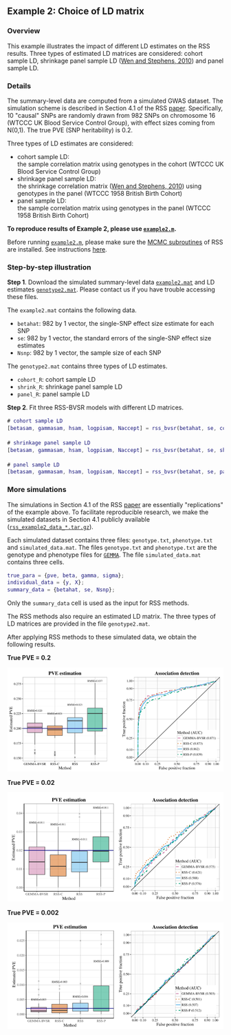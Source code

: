 ## Example 2: Choice of LD matrix

### Overview
This example illustrates the impact of different LD estimates on the RSS results. Three types of estimated LD matrices are considered: cohort sample LD, shrinkage panel sample LD ([Wen and Stephens, 2010](http://stephenslab.uchicago.edu/assets/papers/Wen2010.pdf)) and panel sample LD.

### Details
The summary-level data are computed from a simulated GWAS dataset. The simulation scheme is described in Section 4.1 of the RSS [paper](https://doi.org/10.1101/042457). Specifically, 10 "causal" SNPs are randomly drawn from 982 SNPs on chromosome 16 (WTCCC UK Blood Service Control Group), with effect sizes coming from N(0,1). The true PVE (SNP heritability) is 0.2.

Three types of LD estimates are considered:
- cohort sample LD:<br>the sample correlation matrix using genotypes in the cohort (WTCCC UK Blood Service Control Group)
- shrinkage panel sample LD:<br>the shrinkage correlation matrix ([Wen and Stephens, 2010](http://stephenslab.uchicago.edu/assets/papers/Wen2010.pdf)) using genotypes in the panel (WTCCC 1958 British Birth Cohort) 
- panel sample LD:<br>the sample correlation matrix using genotypes in the panel (WTCCC 1958 British Birth Cohort) 

**To reproduce results of Example 2, please use [`example2.m`](https://github.com/stephenslab/rss/blob/master/examples/example2.m).** 

Before running [`example2.m`](https://github.com/stephenslab/rss/blob/master/examples/example2.m), please make sure the [MCMC subroutines](https://github.com/stephenslab/rss/tree/master/src) of RSS are installed. See instructions [here](RSS-via-MCMC).

### Step-by-step illustration

**Step 1**. Download the simulated summary-level data [`example2.mat`](https://uchicago.box.com/v/example2) and LD estimates [`genotype2.mat`](https://uchicago.box.com/v/example2). Please contact us if you have trouble accessing these files.

The `example2.mat` contains the following data.
- `betahat`: 982 by 1 vector, the single-SNP effect size estimate for each SNP
- `se`: 982 by 1 vector, the standard errors of the single-SNP effect size estimates
- `Nsnp`: 982 by 1 vector, the sample size of each SNP

The `genotype2.mat` contains three types of LD estimates.
- `cohort_R`: cohort sample LD
- `shrink_R`: shrinkage panel sample LD
- `panel_R`: panel sample LD

**Step 2**. Fit three RSS-BVSR models with different LD matrices. 
```matlab
# cohort sample LD
[betasam, gammasam, hsam, logpisam, Naccept] = rss_bvsr(betahat, se, cohort_R, Nsnp, Ndraw, Nburn, Nthin);

# shrinkage panel sample LD
[betasam, gammasam, hsam, logpisam, Naccept] = rss_bvsr(betahat, se, shrink_R, Nsnp, Ndraw, Nburn, Nthin);

# panel sample LD
[betasam, gammasam, hsam, logpisam, Naccept] = rss_bvsr(betahat, se, panel_R, Nsnp, Ndraw, Nburn, Nthin);
```

### More simulations

The simulations in Section 4.1 of the RSS [paper](https://doi.org/10.1101/042457) are essentially "replications" of the example above. To facilitate reproducible research, we make the simulated datasets in Section 4.1 publicly available ([`rss_example2_data_*.tar.gz`](https://uchicago.box.com/v/example2)).

Each simulated dataset contains three files: `genotype.txt`, `phenotype.txt` and `simulated_data.mat`. The files `genotype.txt` and `phenotype.txt` are the genotype and phenotype files for [`GEMMA`](https://github.com/xiangzhou/GEMMA). The file `simulated_data.mat` contains three cells.
```matlab
true_para = {pve, beta, gamma, sigma};
individual_data = {y, X};
summary_data = {betahat, se, Nsnp};
```
Only the `summary_data` cell is used as the input for RSS methods.

The RSS methods also require an estimated LD matrix. The three types of LD matrices are provided in the file `genotype2.mat`.

After applying RSS methods to these simulated data, we obtain the following results.

**True PVE = 0.2**

![LD1](images/LD1.png)

**True PVE = 0.02**

![LD2](images/LD2.png)

**True PVE = 0.002** 

![LD3](images/LD3.png)     